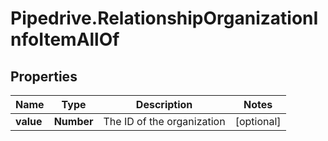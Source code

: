 # Pipedrive.RelationshipOrganizationInfoItemAllOf

## Properties

Name | Type | Description | Notes
------------ | ------------- | ------------- | -------------
**value** | **Number** | The ID of the organization | [optional] 


